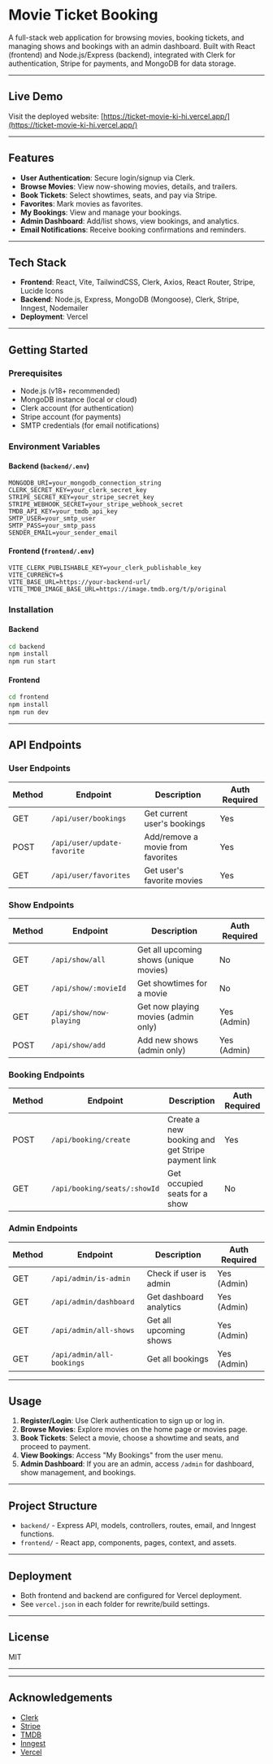 # Movie Ticket Booking

A full-stack web application for browsing movies, booking tickets, and managing shows and bookings with an admin dashboard. Built with React (frontend) and Node.js/Express (backend), integrated with Clerk for authentication, Stripe for payments, and MongoDB for data storage.

---

## Live Demo

Visit the deployed website: [https://ticket-movie-ki-hi.vercel.app/](https://ticket-movie-ki-hi.vercel.app/)

---

## Features

- **User Authentication**: Secure login/signup via Clerk.
- **Browse Movies**: View now-showing movies, details, and trailers.
- **Book Tickets**: Select showtimes, seats, and pay via Stripe.
- **Favorites**: Mark movies as favorites.
- **My Bookings**: View and manage your bookings.
- **Admin Dashboard**: Add/list shows, view bookings, and analytics.
- **Email Notifications**: Receive booking confirmations and reminders.

---

## Tech Stack

- **Frontend**: React, Vite, TailwindCSS, Clerk, Axios, React Router, Stripe, Lucide Icons
- **Backend**: Node.js, Express, MongoDB (Mongoose), Clerk, Stripe, Inngest, Nodemailer
- **Deployment**: Vercel

---

## Getting Started

### Prerequisites

- Node.js (v18+ recommended)
- MongoDB instance (local or cloud)
- Clerk account (for authentication)
- Stripe account (for payments)
- SMTP credentials (for email notifications)

### Environment Variables

#### Backend (`backend/.env`)

```
MONGODB_URI=your_mongodb_connection_string
CLERK_SECRET_KEY=your_clerk_secret_key
STRIPE_SECRET_KEY=your_stripe_secret_key
STRIPE_WEBHOOK_SECRET=your_stripe_webhook_secret
TMDB_API_KEY=your_tmdb_api_key
SMTP_USER=your_smtp_user
SMTP_PASS=your_smtp_pass
SENDER_EMAIL=your_sender_email
```

#### Frontend (`frontend/.env`)

```
VITE_CLERK_PUBLISHABLE_KEY=your_clerk_publishable_key
VITE_CURRENCY=$
VITE_BASE_URL=https://your-backend-url/
VITE_TMDB_IMAGE_BASE_URL=https://image.tmdb.org/t/p/original
```

### Installation

#### Backend

```sh
cd backend
npm install
npm run start
```

#### Frontend

```sh
cd frontend
npm install
npm run dev
```

---

## API Endpoints

### User Endpoints

| Method | Endpoint                    | Description                       | Auth Required |
| ------ | --------------------------- | --------------------------------- | ------------- |
| GET    | `/api/user/bookings`        | Get current user's bookings       | Yes           |
| POST   | `/api/user/update-favorite` | Add/remove a movie from favorites | Yes           |
| GET    | `/api/user/favorites`       | Get user's favorite movies        | Yes           |

### Show Endpoints

| Method | Endpoint                | Description                            | Auth Required |
| ------ | ----------------------- | -------------------------------------- | ------------- |
| GET    | `/api/show/all`         | Get all upcoming shows (unique movies) | No            |
| GET    | `/api/show/:movieId`    | Get showtimes for a movie              | No            |
| GET    | `/api/show/now-playing` | Get now playing movies (admin only)    | Yes (Admin)   |
| POST   | `/api/show/add`         | Add new shows (admin only)             | Yes (Admin)   |

### Booking Endpoints

| Method | Endpoint                     | Description                                      | Auth Required |
| ------ | ---------------------------- | ------------------------------------------------ | ------------- |
| POST   | `/api/booking/create`        | Create a new booking and get Stripe payment link | Yes           |
| GET    | `/api/booking/seats/:showId` | Get occupied seats for a show                    | No            |

### Admin Endpoints

| Method | Endpoint                  | Description             | Auth Required |
| ------ | ------------------------- | ----------------------- | ------------- |
| GET    | `/api/admin/is-admin`     | Check if user is admin  | Yes (Admin)   |
| GET    | `/api/admin/dashboard`    | Get dashboard analytics | Yes (Admin)   |
| GET    | `/api/admin/all-shows`    | Get all upcoming shows  | Yes (Admin)   |
| GET    | `/api/admin/all-bookings` | Get all bookings        | Yes (Admin)   |

---

## Usage

1. **Register/Login**: Use Clerk authentication to sign up or log in.
2. **Browse Movies**: Explore movies on the home page or movies page.
3. **Book Tickets**: Select a movie, choose a showtime and seats, and proceed to payment.
4. **View Bookings**: Access "My Bookings" from the user menu.
5. **Admin Dashboard**: If you are an admin, access `/admin` for dashboard, show management, and bookings.

---

## Project Structure

- `backend/` - Express API, models, controllers, routes, email, and Inngest functions.
- `frontend/` - React app, components, pages, context, and assets.

---

## Deployment

- Both frontend and backend are configured for Vercel deployment.
- See `vercel.json` in each folder for rewrite/build settings.

---

## License

MIT

---

---

## Acknowledgements

- [Clerk](https://clerk.com/)
- [Stripe](https://stripe.com/)
- [TMDB](https://www.themoviedb.org/)
- [Inngest](https://www.inngest.com/)
- [Vercel](https://vercel.com/)
